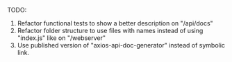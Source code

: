 TODO:
  1. Refactor functional tests to show a better description on "/api/docs"
  2. Refactor folder structure to use files with names instead of using "index.js" like on "/webserver"
  3. Use published version of "axios-api-doc-generator" instead of symbolic link.

